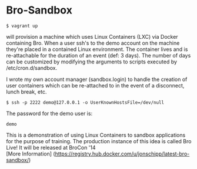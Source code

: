 Bro-Sandbox
===========

````
$ vagrant up
````

will provision a machine which uses Linux Containers (LXC) via Docker containing Bro.
When a user ssh's to the demo account on the machine they're placed in a contained Linux environment.
The container lives and is re-attachable for the duration of an event (def: 3 days). The number of days
can be customized by modifying the arguments to scripts executed by /etc/cron.d/sandbox.

I wrote my own account manager (sandbox.login) to handle the creation of user containers
which can be re-attached to in the event of a disconnect, lunch break, etc.

```
$ ssh -p 2222 demo@127.0.0.1 -o UserKnownHostsFile=/dev/null
```

The password for the demo user is:
```
demo
```

This is a demonstration of using Linux Containers to sandbox applications for the purpose of training.
The production instance of this idea is called Bro Live! It will be released at BroCon '14 <br> 
[More Information] (https://registry.hub.docker.com/u/jonschipp/latest-bro-sandbox/)
